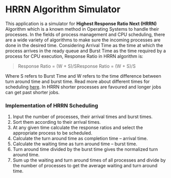 # HRRN Algorithm Simulator
This application is a simulator for **Highest Response Ratio Next (HRRN)** Algorithm which is a known method in Operating Systems to handle their processes.  In the fields of process management and CPU scheduling, there are a wide variety of algorithms to make sure the incoming processes are done in the desired time.
Considering Arrival Time as the time at which the process arrives in the ready queue and Burst Time as the time required by a process for CPU execution, Response Ratio in HRRN algorithm is:

> Response Ratio = (W + S)/SResponse Ratio = (W + S)/S

Where S refers to Burst Time and W refers to the time difference between turn around time and burst time. Read more about different times for scheduling [here](https://www.geeksforgeeks.org/gate-notes-operating-system-process-scheduling/ "here").
In HRRN shorter processes are favoured and longer jobs can get past shorter jobs.

### Implementation of HRRN Scheduling
1. Input the number of processes, their arrival times and burst times.
2. Sort them according to their arrival times.
3. At any given time calculate the response ratios and select the appropriate process to be scheduled.
4. Calculate the turn around time as completion time – arrival time.
5. Calculate the waiting time as turn around time – burst time.
6. Turn around time divided by the burst time gives the normalized turn around time.
7. Sum up the waiting and turn around times of all processes and divide by the number of processes to get the average waiting and turn around time.

